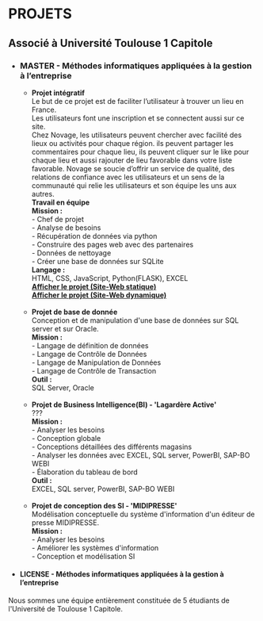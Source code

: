 # PROJETS

<H2>Associé à Université Toulouse 1 Capitole </H2>
<ul>
  <li>
    <H3>MASTER - Méthodes informatiques appliquées à la gestion à l’entreprise</H3>
    <ul>
      <li>
        <strong>Projet intégratif</strong><br/>
        Le but de ce projet est de faciliter l’utilisateur à trouver un lieu en France.<br/>
        Les utilisateurs font une inscription et se connectent aussi sur ce site.<br/>
        Chez Novage, les utilisateurs peuvent chercher avec facilité des lieux ou activités pour chaque région. ils peuvent partager les commentaires pour chaque lieu, ils peuvent cliquer sur le like pour chaque lieu et aussi rajouter de lieu favorable dans votre liste favorable.
        Novage se soucie d’offrir un service de qualité, des relations de confiance avec les utilisateurs et un sens de la communauté qui relie les utilisateurs et son équipe les uns aux autres.<br/>
        <strong>Travail en équipe</strong><br/>
        <strong>Mission : <br/></strong>
        - Chef de projet<br/>
        - Analyse de besoins <br/>
        - Récupération de données via python<br/>
        - Construire des pages web avec des partenaires<br/>
        - Données de nettoyage<br/>
        - Créer une base de données sur SQLite<br/>
        <strong>Langage : </strong><br/>
        HTML, CSS, JavaScript, Python(FLASK), EXCEL<br/>
        <strong><a href="https://novageg9.github.io/Novage/">Afficher le projet (Site-Web statique)</a></strong><BR>
        <strong><a href="https://github.com/NovageG9/Novage2">Afficher le projet (Site-Web dynamique)</a></strong><BR>
      </li>
    </ul>
    <br>
    <ul>
      <li>
        <strong>Projet de base de donnée</strong><br/>
        Conception et de manipulation d'une base de données sur SQL server et sur Oracle. <br/>
        <strong>Mission : <br/></strong>
        - Langage de définition de données<br/>
        - Langage de Contrôle de Données <br/>
        - Langage de Manipulation de Données<br/>
        - Langage de Contrôle de Transaction<br/>
        <strong>Outil : </strong><br/>
        SQL Server, Oracle<br/>
        </li>
    </ul>
    <br>
    <ul>
      <li>
        <strong>Projet de Business Intelligence(BI) - 'Lagardère Active'</strong><br/>
        ??? <br/>
        <strong>Mission : <br/></strong>
        - Analyser les besoins<br/>
        - Conception globale <br/>
        - Conceptions détaillées des différents magasins<br/>
        - Analyser les données avec EXCEL, SQL server, PowerBI, SAP-BO WEBI<br/>
        - Élaboration du tableau de bord<br/>
        <strong>Outil : </strong><br/>
        EXCEL, SQL server, PowerBI, SAP-BO WEBI<br/>
        </li>
    </ul>
    <br>
    <ul>
      <li>
        <strong>Projet de conception des SI - 'MIDIPRESSE'</strong><br/>
        Modélisation conceptuelle du système d'information d'un éditeur de presse MIDIPRESSE. <br/>
        <strong>Mission : <br/></strong>
        - Analyser les besoins<br/>
        - Améliorer les systèmes d'information <br/>
        - Conception et modélisation SI<br/>
        </li>
    </ul>
  
  </li>
    
  <li>
    <H4>LICENSE - Méthodes informatiques appliquées à la gestion à l’entreprise</H4>

  </li>

</ul>
Nous sommes une équipe entièrement constituée de 5 étudiants de l'Université de Toulouse 1 Capitole.<BR>
